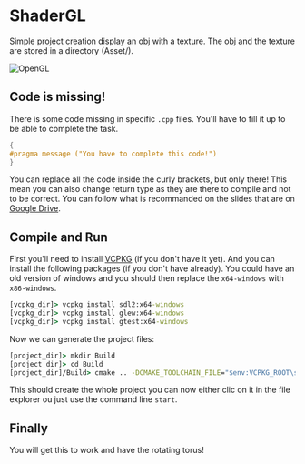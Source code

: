 # ShaderGL

Simple project creation display an obj with a texture. The obj and the texture are stored in a directory (Asset/).

![OpenGL](https://github.com/anirul/ShaderGL-Classroom-1/raw/master/Asset/Capture.png "A textured torus rendered by OpenGL.")

## Code is missing!

There is some code missing in specific `.cpp` files. You'll have to fill it up to be able to complete the task.

```C++
{
#pragma message ("You have to complete this code!")
}
```

You can replace all the code inside the curly brackets, but only there! This mean you can also change return type as they are there to compile and not to be correct. You can follow what is recommanded on the slides that are on [Google Drive](https://drive.google.com/drive/folders/1Tt4yu9GfIaq8YnbGPl_vFDHgHtrQTtjd?usp=sharing).

## Compile and Run

First you'll need to install [VCPKG](https://github.com/microsoft/vcpkg) (if you don't have it yet). And you can install the following packages (if you don't have already). You could have an old version of windows and you should then replace the `x64-windows` with `x86-windows`.

```cmd
[vcpkg_dir]> vcpkg install sdl2:x64-windows
[vcpkg_dir]> vcpkg install glew:x64-windows
[vcpkg_dir]> vcpkg install gtest:x64-windows
```

Now we can generate the project files:

```cmd
[project_dir]> mkdir Build
[project_dir]> cd Build
[project_dir]/Build> cmake .. -DCMAKE_TOOLCHAIN_FILE="$env:VCPKG_ROOT\scripts\buildsystems\vcpkg.cmake" -DVCPKG_TARGET_TRIPLET=x64-windows
```

This should create the whole project you can now either clic on it in the file explorer ou just use the command line `start`.

## Finally

You will get this to work and have the rotating torus!
